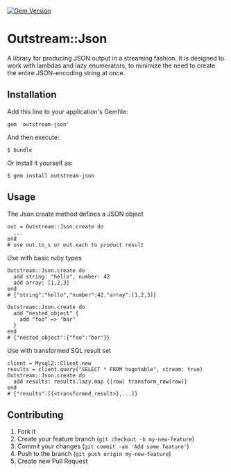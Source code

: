 [![Gem Version](https://badge.fury.io/rb/outstream-json.svg)](http://badge.fury.io/rb/outstream-json)

# Outstream::Json

A library for producing JSON output in a streaming fashion. It is designed to work with lambdas and lazy enumerators, to minimize the need to create the entire JSON-encoding string at once.

## Installation

Add this line to your application's Gemfile:

    gem 'outstream-json'

And then execute:

    $ bundle

Or install it yourself as:

    $ gem install outstream-json

## Usage

The Json.create method defines a JSON object

	out = Outstream::Json.create do
	  ...
	end
	# use out.to_s or out.each to product result

Use with basic ruby types

	Outstream::Json.create do
	  add string: "hello", number: 42
	  add array: [1,2,3]
	end
	# {"string":"hello","number":42,"array":[1,2,3]}

	Outstream::Json.create do
	  add "nested_object" {
	    add "foo" => "bar"
	  }
	end
	# {"nested_object":{"foo":"bar"}}

Use with transformed SQL result set

	client = Mysql2::Client.new
	results = client.query("SELECT * FROM hugetable", stream: true)
	Outstream::Json.create do
	  add results: results.lazy.map {|row| transform_row(row)}
	end
	# {"results":[{<transformed_result>},...]}

## Contributing

1. Fork it
2. Create your feature branch (`git checkout -b my-new-feature`)
3. Commit your changes (`git commit -am 'Add some feature'`)
4. Push to the branch (`git push origin my-new-feature`)
5. Create new Pull Request
